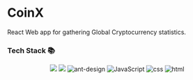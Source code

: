 # CoinX

React Web app for gathering Global Cryptocurrency statistics.

### Tech Stack 📚

<p align="center">
     <img atl="React" src="https://img.shields.io/badge/-react-black?logo=react&style=for-the-badge">
     <img atl="Redux" src="https://img.shields.io/badge/redux-%23593d88.svg?style=for-the-badge&logo=redux&logoColor=white">
     <img alt="ant-design" src="https://img.shields.io/badge/Ant%20Design-1890FF?style=for-the-badge&logo=antdesign&logoColor=white">
     <img alt="JavaScript" src="https://img.shields.io/badge/-javascript-yellow?logo=javascript&logoColor=white&style=for-the-badge">
     <img alt="css" src="https://img.shields.io/badge/-css3-blue?logo=css3&style=for-the-badge">
     <img alt="html" src="https://img.shields.io/badge/-html5-red?logo=html5&logoColor=white&style=for-the-badge">
</p>
